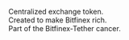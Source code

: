 Centralized exchange token.<br>
Created to make Bitfinex rich.<br>
Part of the Bitfinex-Tether cancer.<br>
